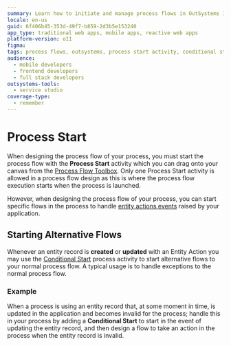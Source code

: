 ```yaml
---
summary: Learn how to initiate and manage process flows in OutSystems 11 (O11) using the Process Start and Conditional Start activities.
locale: en-us
guid: 6f406b45-353d-49f7-b859-2d3b5e153240
app_type: traditional web apps, mobile apps, reactive web apps
platform-version: o11
figma:
tags: process flows, outsystems, process start activity, conditional start activity, entity actions
audience:
  - mobile developers
  - frontend developers
  - full stack developers
outsystems-tools:
  - service studio
coverage-type:
  - remember
---
```


# Process Start

When designing the process flow of your process, you must start the process flow with the **Process Start** activity which you can drag onto your canvas from the [Process Flow Toolbox](<../../../building-apps/processes/process-flow/process-flow-toolbox.md>). Only one Process Start activity is allowed in a process flow design as this is where the process flow execution starts when the process is launched.

However, when designing the process flow of your process, you can start specific flows in the process to handle [entity actions events](<../../processes/intro.md#entity-actions-events>) raised by your application.

## Starting Alternative Flows

Whenever an entity record is **created** or **updated** with an Entity Action you may use the [Conditional Start](<class-conditional-start.md>) process activity to start alternative flows to your normal process flow. A typical usage is to handle exceptions to the normal process flow.

### Example

When a process is using an entity record that, at some moment in time, is updated in the application and becomes invalid for the process; handle this in your process by adding a **Conditional Start** to start in the event of updating the entity record, and then design a flow to take an action in the process when the entity record is invalid.



